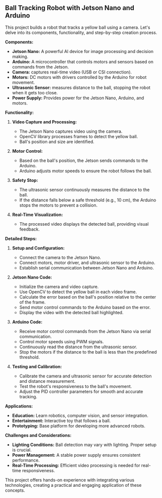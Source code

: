 ## Ball Tracking Robot with Jetson Nano and Arduino 

This project builds a robot that tracks a yellow ball using a camera. Let's delve into its components, functionality, and step-by-step creation process.

**Components:**

* **Jetson Nano:** A powerful AI device for image processing and decision making.
* **Arduino:** A microcontroller that controls motors and sensors based on commands from the Jetson.
* **Camera:** captures real-time video (USB or CSI connection).
* **Motors:** DC motors with drivers controlled by the Arduino for robot movement.
* **Ultrasonic Sensor:** measures distance to the ball, stopping the robot when it gets too close.
* **Power Supply:** Provides power for the Jetson Nano, Arduino, and motors.

**Functionality:**

1. **Video Capture and Processing:**
   * The Jetson Nano captures video using the camera.
   * OpenCV library processes frames to detect the yellow ball.
   * Ball's position and size are identified.

2. **Motor Control:**
   * Based on the ball's position, the Jetson sends commands to the Arduino.
   * Arduino adjusts motor speeds to ensure the robot follows the ball.

3. **Safety Stop:**
   * The ultrasonic sensor continuously measures the distance to the ball.
   * If the distance falls below a safe threshold (e.g., 10 cm), the Arduino stops the motors to prevent a collision.

4. **Real-Time Visualization:**
   * The processed video displays the detected ball, providing visual feedback.

**Detailed Steps:**

1. **Setup and Configuration:**
   * Connect the camera to the Jetson Nano.
   * Connect motors, motor driver, and ultrasonic sensor to the Arduino.
   * Establish serial communication between Jetson Nano and Arduino.

2. **Jetson Nano Code:**
   * Initialize the camera and video capture.
   * Use OpenCV to detect the yellow ball in each video frame.
   * Calculate the error based on the ball's position relative to the center of the frame.
   * Send motor control commands to the Arduino based on the error.
   * Display the video with the detected ball highlighted.

3. **Arduino Code:**
   * Receive motor control commands from the Jetson Nano via serial communication.
   * Control motor speeds using PWM signals.
   * Continuously read the distance from the ultrasonic sensor.
   * Stop the motors if the distance to the ball is less than the predefined threshold.

4. **Testing and Calibration:**
   * Calibrate the camera and ultrasonic sensor for accurate detection and distance measurement.
   * Test the robot's responsiveness to the ball's movement.
   * Adjust the PID controller parameters for smooth and accurate tracking.

**Applications:**

* **Education:** Learn robotics, computer vision, and sensor integration.
* **Entertainment:** Interactive toy that follows a ball.
* **Prototyping:** Base platform for developing more advanced robots.

**Challenges and Considerations:**

* **Lighting Conditions:** Ball detection may vary with lighting. Proper setup is crucial.
* **Power Management:** A stable power supply ensures consistent performance.
* **Real-Time Processing:** Efficient video processing is needed for real-time responsiveness.

This project offers hands-on experience with integrating various technologies, creating a practical and engaging application of these concepts.
